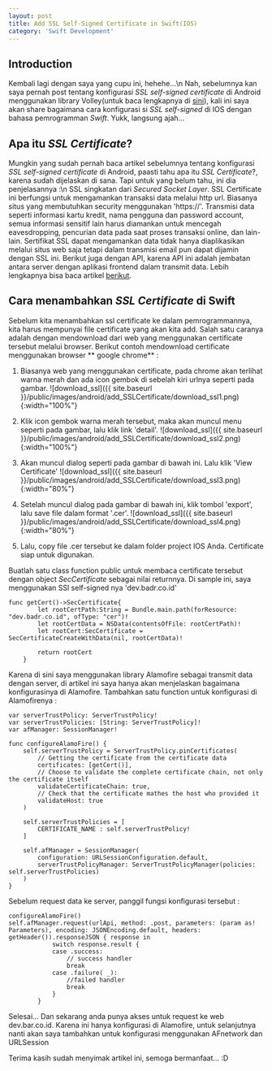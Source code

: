 ```yaml
---
layout: post
title: Add SSL Self-Signed Certificate in Swift(IOS)
category: 'Swift Development'
---
```


## Introduction

Kembali lagi dengan saya yang cupu ini, hehehe...\n 
Nah, sebelumnya kan saya pernah post tentang konfigurasi *SSL self-signed certificate* di Android menggunakan library Volley(untuk baca lengkapnya di [sini](http://engineering.badr.co.id/android%20development/2016/06/15/Add-Certificate-in-Volley.html)), kali ini saya akan share bagaimana cara konfigurasi si *SSL self-signed* di IOS dengan bahasa pemrogramman *Swift*. Yukk, langsung ajah...


## Apa itu *SSL Certificate*?

Mungkin yang sudah pernah baca artikel sebelumnya tentang konfigurasi *SSL self-signed certificate* di Android, paasti tahu apa itu *SSL Certificate*?, karena sudah dijelaskan di sana. Tapi untuk yang belum tahu, ini dia penjelasannya :\n
SSL singkatan dari *Secured Socket Layer*. SSL Certificate ini berfungsi untuk mengamankan transaksi data melalui http url. Biasanya situs yang membutuhkan security menggunakan 'https://'.  Transmisi data seperti informasi kartu kredit, nama pengguna dan password account, semua informasi sensitif lain harus diamankan untuk mencegah eavesdropping, pencurian data pada saat proses transaksi online, dan lain-lain. Sertifikat SSL dapat mengamankan data tidak hanya diaplikasikan melalui situs web saja tetapi dalam transmisi email pun dapat dijamin dengan SSL ini. Berikut juga dengan API, karena API ini adalah jembatan antara server dengan aplikasi frontend dalam transmit data. Lebih lengkapnya bisa baca artikel [berikut](http://klien.indositehost.com/knowledgebase.php?action=displayarticle&id=13).

<!-- break -->

## Cara menambahkan *SSL Certificate* di Swift

Sebelum kita menambahkan ssl certificate ke dalam pemrogrammannya, kita harus mempunyai file certificate yang akan kita add. Salah satu caranya adalah dengan mendownload dari web yang menggunakan certificate tersebut melalui browser. Berikut contoh mendownload certificate menggunakan browser ** google chrome** :

1. Biasanya web yang menggunakan certificate, pada chrome akan terlihat warna merah dan ada icon gembok di sebelah kiri urlnya seperti pada gambar.
![download_ssl]({{ site.baseurl }}/public/images/android/add_SSLCertificate/download_ssl1.png){:width="100%"}

2. Klik icon gembok warna merah tersebut, maka akan muncul menu seperti pada gambar, lalu klik link 'detail'.
![download_ssl]({{ site.baseurl }}/public/images/android/add_SSLCertificate/download_ssl2.png){:width="100%"}

3. Akan muncul dialog seperti pada gambar di bawah ini. Lalu klik 'View Certificate'
![download_ssl]({{ site.baseurl }}/public/images/android/add_SSLCertificate/download_ssl3.png){:width="80%"}

4. Setelah muncul dialog pada gambar di bawah ini, klik tombol 'export', lalu save file dalam format '.cer'.
![download_ssl]({{ site.baseurl }}/public/images/android/add_SSLCertificate/download_ssl4.png){:width="80%"}

5. Lalu, copy file .cer tersebut ke dalam folder project IOS Anda. Certificate siap untuk digunakan.


Buatlah satu class function public untuk membaca certificate tersebut dengan object *SecCertificate* sebagai nilai returnnya. Di sample ini, saya menggunakan SSl self-signed nya 'dev.badr.co.id'

~~~
func getCert()->SecCertificate{
        let rootCertPath:String = Bundle.main.path(forResource: "dev.badr.co.id", ofType: "cer")!
        let rootCertData = NSData(contentsOfFile: rootCertPath)!
        let rootCert:SecCertificate = SecCertificateCreateWithData(nil, rootCertData)!
        
        return rootCert
    }
~~~


Karena di sini saya menggunakan library Alamofire sebagai transmit data dengan server, di artikel ini saya hanya akan menjelaskan bagaimana konfigurasinya di Alamofire. Tambahkan satu function untuk konfigurasi di Alamofirenya :

~~~
var serverTrustPolicy: ServerTrustPolicy!
var serverTrustPolicies: [String: ServerTrustPolicy]!
var afManager: SessionManager! 

func configureAlamoFire() {       
    self.serverTrustPolicy = ServerTrustPolicy.pinCertificates(
        // Getting the certificate from the certificate data            
        certificates: [getCert()],
        // Choose to validate the complete certificate chain, not only the certificate itself
        validateCertificateChain: true,
        // Check that the certificate mathes the host who provided it
        validateHost: true
    )
        
    self.serverTrustPolicies = [
        CERTIFICATE_NAME : self.serverTrustPolicy!
    ]
        
    self.afManager = SessionManager(
        configuration: URLSessionConfiguration.default,
        serverTrustPolicyManager: ServerTrustPolicyManager(policies: self.serverTrustPolicies)
    )
}
~~~


Sebelum request data ke server, panggil fungsi konfigurasi tersebut :

~~~
configureAlamoFire()
self.afManager.request(urlApi, method: .post, parameters: (param as! Parameters), encoding: JSONEncoding.default, headers: getHeader()).responseJSON { response in
            switch response.result {
            case .success:
                // success handler
                break
            case .failure( _):
                //failed handler
                break
            }
        }
~~~


Selesai... Dan sekarang anda punya akses untuk request ke web dev.bar.co.id. Karena ini hanya konfigurasi di Alamofire, untuk selanjutnya nanti akan saya tambahkan untuk konfigurasi menggunakan AFnetwork dan URLSession

Terima kasih sudah menyimak artikel ini, semoga bermanfaat... :D
